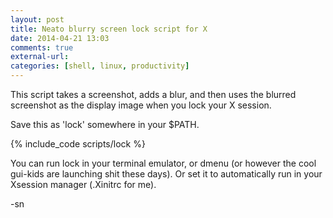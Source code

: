 ```yaml
---
layout: post
title: Neato blurry screen lock script for X
date: 2014-04-21 13:03
comments: true
external-url:
categories: [shell, linux, productivity]
---
```

This script takes a screenshot, adds a blur, and then uses the blurred screenshot as the display image when you lock your X session.

Save this as 'lock' somewhere in your $PATH.

{% include_code scripts/lock %}

You can run lock in your terminal emulator, or dmenu (or however the cool gui-kids are launching shit these days).  Or set it to automatically run in your Xsession manager (.Xinitrc for me).

-sn
